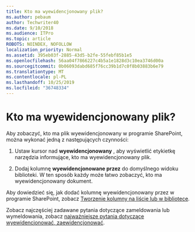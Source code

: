 ```yaml
---
title: Kto ma wyewidencjonowany plik?
ms.author: pebaum
author: Techwriter40
ms.date: 9/10/2018
ms.audience: ITPro
ms.topic: article
ROBOTS: NOINDEX, NOFOLLOW
localization_priority: Normal
ms.assetid: 395eb03f-2885-43d5-b2fe-55febf85b1e5
ms.openlocfilehash: 56aa04f7866227c4b5a1e1828d3c10ea3746d00a
ms.sourcegitcommit: 0b06093dabd685f76cc39b1d7c0f8b03883b6e79
ms.translationtype: MT
ms.contentlocale: pl-PL
ms.lasthandoff: 10/25/2019
ms.locfileid: "36748334"
---
```

# <a name="who-has-a-file-checked-out"></a>Kto ma wyewidencjonowany plik?

Aby zobaczyć, kto ma plik wyewidencjonowany w programie SharePoint, można wykonać jedną z następujących czynności:
  
1. Ustaw kursor nad **wyewidencjonowany** , aby wyświetlić etykietkę narzędzia informujące, kto ma wyewidencjonowany plik. 
    
2. Dodaj kolumnę **wyewidencjonowane przez** do domyślnego widoku biblioteki. W ten sposób każdy może łatwo zobaczyć, kto ma wyewidencjonowany dokument. 
    
Aby dowiedzieć się, jak dodać kolumnę wyewidencjonowany przez w programie SharePoint, zobacz [Tworzenie kolumny na liście lub w bibliotece](https://go.microsoft.com/fwlink/?linkid=2019591). 
  
Zobacz najczęściej zadawane pytania dotyczące zameldowania lub wymeldowania, zobacz [najważniejsze pytania dotyczące wyewidencjonować, zaewidencjonować](https://go.microsoft.com/fwlink/?linkid=2018786).
  

